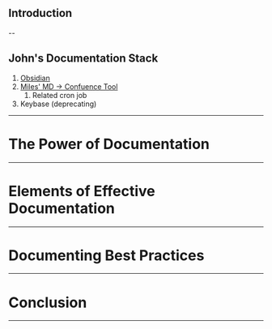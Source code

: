 ## Introduction

--
## John's Documentation Stack
1. [Obsidian](https://help.obsidian.md/Getting+started/Download+and+install+Obsidian#:~:text=Install%20Obsidian%20using%20Snap,you%20downloaded%20the%20installation%20file.&text=Open%20Obsidian%20the%20same%20way%20you%20would%20open%20any%20other%20application.,-Install%20Obsidian%20using)
2. [Miles' MD -> Confuence Tool](https://github.com/justmiles/go-markdown2confluence)
	1. Related cron job
3. Keybase (deprecating)

---
# The Power of Documentation

---

# Elements of Effective Documentation

---
# Documenting Best Practices
---
# Conclusion
---
